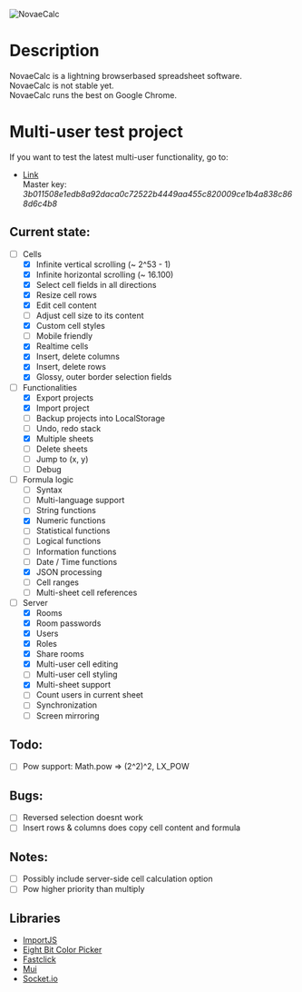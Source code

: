![NovaeCalc](http://i.imgur.com/hYWetxs.png)

# Description
NovaeCalc is a lightning browserbased spreadsheet software.<br/>
NovaeCalc is not stable yet.<br/>
NovaeCalc runs the best on Google Chrome.

# Multi-user test project
If you want to test the latest multi-user functionality, go to:
* [Link](http://felixmaier.info/NovaeCalc/?testroom1)<br/>
Master key: *3b011508e1edb8a92daca0c72522b4449aa455c820009ce1b4a838c868d6c4b8*

## Current state:

 - [ ] Cells
   - [x] Infinite vertical scrolling (~ 2^53 - 1)
   - [x] Infinite horizontal scrolling (~ 16.100)
   - [x] Select cell fields in all directions
   - [x] Resize cell rows
   - [x] Edit cell content
   - [ ] Adjust cell size to its content 
   - [x] Custom cell styles
   - [ ] Mobile friendly
   - [x] Realtime cells
   - [x] Insert, delete columns
   - [x] Insert, delete rows
   - [x] Glossy, outer border selection fields

 - [ ] Functionalities
   - [x] Export projects
   - [x] Import project
   - [ ] Backup projects into LocalStorage
   - [ ] Undo, redo stack
   - [x] Multiple sheets
   - [ ] Delete sheets
   - [ ] Jump to (x, y)
   - [ ] Debug

- [ ] Formula logic
   - [ ] Syntax
   - [ ] Multi-language support
   - [ ] String functions
   - [x] Numeric functions
   - [ ] Statistical functions
   - [ ] Logical functions
   - [ ] Information functions
   - [ ] Date / Time functions
   - [x] JSON processing
   - [ ] Cell ranges
   - [ ] Multi-sheet cell references

- [ ] Server
   - [x] Rooms
   - [x] Room passwords
   - [x] Users
   - [x] Roles
   - [x] Share rooms
   - [x] Multi-user cell editing
   - [ ] Multi-user cell styling
   - [x] Multi-sheet support
   - [ ] Count users in current sheet
   - [ ] Synchronization
   - [ ] Screen mirroring

## Todo:
- [ ] Pow support: Math.pow => (2^2)^2, LX_POW

## Bugs:
- [ ] Reversed selection doesnt work
- [ ] Insert rows & columns does copy cell content and formula

## Notes:
- [ ] Possibly include server-side cell calculation option
- [ ] Pow higher priority than multiply

## Libraries
 * [ImportJS](https://github.com/felixmaier/ImportJS)
 * [Eight Bit Color Picker](https://github.com/bilalq/eight-bit-color-picker)
 * [Fastclick](https://github.com/ftlabs/fastclick)
 * [Mui](https://github.com/muicss/mui)
 * [Socket.io](https://github.com/Automattic/socket.io)
